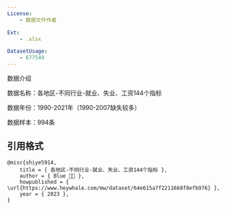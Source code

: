 ```yaml
---
License:
    - 数据文件作者

Ext:
    - .xlsx

DatasetUsage:
    - 677549
---
```


数据介绍

数据名称：各地区-不同行业-就业、失业、工资144个指标

数据年份：1990-2021年（1990-2007缺失较多）

数据样本：994条



## **引用格式**
```
@misc{shiye5914,
    title = { 各地区-不同行业-就业、失业、工资144个指标 },
    author = { Blue 🐋🐋 },
    howpublished = { \url{https://www.heywhale.com/mw/dataset/64e615a7f2211668f8efb976} },
    year = { 2023 },
}
```